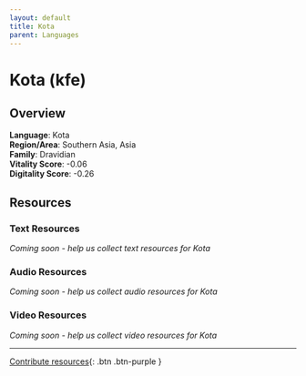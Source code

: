 ```yaml
---
layout: default
title: Kota
parent: Languages
---
```


# Kota (kfe)

## Overview

**Language**: Kota  
**Region/Area**: Southern Asia, Asia  
**Family**: Dravidian  
**Vitality Score**: -0.06  
**Digitality Score**: -0.26  

## Resources

### Text Resources
*Coming soon - help us collect text resources for Kota*

### Audio Resources
*Coming soon - help us collect audio resources for Kota*

### Video Resources
*Coming soon - help us collect video resources for Kota*

---

[Contribute resources](https://fairtrain.github.io/){: .btn .btn-purple }
